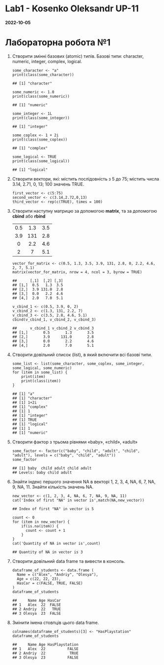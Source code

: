 <!DOCTYPE html>

<html>

<head>

<meta charset="utf-8" />
<meta name="generator" content="pandoc" />
<meta http-equiv="X-UA-Compatible" content="IE=EDGE" />



<meta name="date" content="2022-10-05" />


<!-- code folding -->




</head>

<body>


<div class="container-fluid main-container">




<div id="header">



<h1 class="title toc-ignore">Lab1 - Kosenko Oleksandr UP-11</h1>
<h4 class="date">2022-10-05</h4>

</div>


<div id="лабораторна-робота-1" class="section level1">
<h1>Лабораторна робота №1</h1>
<ol style="list-style-type: decimal">
<li><p>Створити змінні базових (atomic) типів. Базові типи: character,
numeric, integer, complex, logical.</p>
<pre class="r"><code>some_character &lt;- &quot;a&quot;
print(class(some_character))</code></pre>
<pre><code>## [1] &quot;character&quot;</code></pre>
<pre class="r"><code>some_numeric &lt;- 1.0
print(class(some_numeric))</code></pre>
<pre><code>## [1] &quot;numeric&quot;</code></pre>
<pre class="r"><code>some_integer &lt;- 1L
print(class(some_integer))</code></pre>
<pre><code>## [1] &quot;integer&quot;</code></pre>
<pre class="r"><code>some_coplex &lt;- 1 + 2i
print(class(some_coplex))</code></pre>
<pre><code>## [1] &quot;complex&quot;</code></pre>
<pre class="r"><code>some_logical &lt;- TRUE
print(class(some_logical))</code></pre>
<pre><code>## [1] &quot;logical&quot;</code></pre></li>
<li><p>Створити вектори, які: містить послідовність з 5 до 75; містить
числа 3.14, 2.71, 0, 13; 100 значень TRUE.</p>
<pre class="r"><code>first_vector &lt;- c(5:75)
second_vector &lt;- c(3.14,2.72,0,13)
third_vector &lt;- rep(c(TRUE), times = 100)</code></pre></li>
<li><p>Створити наступну матрицю за допомогою <strong>matrix</strong>,
та за допомогою <strong>cbind</strong> або <strong>rbind</strong></p>
<table>
<tbody>
<tr class="odd">
<td align="center">0.5</td>
<td align="center">1.3</td>
<td align="center">3.5</td>
</tr>
<tr class="even">
<td align="center">3.9</td>
<td align="center">131</td>
<td align="center">2.8</td>
</tr>
<tr class="odd">
<td align="center">0</td>
<td align="center">2.2</td>
<td align="center">4.6</td>
</tr>
<tr class="even">
<td align="center">2</td>
<td align="center">7</td>
<td align="center">5.1</td>
</tr>
</tbody>
</table>
<pre class="r"><code>vector_for_matrix &lt;- c(0.5, 1.3, 3.5, 3.9, 131, 2.8, 0, 2.2, 4.6, 2, 7, 5.1)
matrix(vector_for_matrix, nrow = 4, ncol = 3, byrow = TRUE)</code></pre>
<pre><code>##      [,1]  [,2] [,3]
## [1,]  0.5   1.3  3.5
## [2,]  3.9 131.0  2.8
## [3,]  0.0   2.2  4.6
## [4,]  2.0   7.0  5.1</code></pre>
<pre class="r"><code>v_cbind_1 &lt;- c(0.5, 3.9, 0, 2)
v_cbind_2 &lt;- c(1.3, 131, 2.2, 7)
v_cbind_3 &lt;- c(3.5, 2.8, 4.6, 5.1)
cbind(v_cbind_1, v_cbind_2, v_cbind_3)</code></pre>
<pre><code>##      v_cbind_1 v_cbind_2 v_cbind_3
## [1,]       0.5       1.3       3.5
## [2,]       3.9     131.0       2.8
## [3,]       0.0       2.2       4.6
## [4,]       2.0       7.0       5.1</code></pre></li>
<li><p>Створити довільний список (list), в який включити всі базові
типи.</p>
<pre class="r"><code>some_list &lt;- list(some_character, some_coplex, some_integer, some_logical, some_numeric)
for (item in some_list) {
    print(item)
    print(class(item))
}</code></pre>
<pre><code>## [1] &quot;a&quot;
## [1] &quot;character&quot;
## [1] 1+2i
## [1] &quot;complex&quot;
## [1] 1
## [1] &quot;integer&quot;
## [1] TRUE
## [1] &quot;logical&quot;
## [1] 1
## [1] &quot;numeric&quot;</code></pre></li>
<li><p>Створити фактор з трьома рівнями «baby», «child», «adult»</p>
<pre class="r"><code>some_factor &lt;- factor(c(&quot;baby&quot;, &quot;child&quot;, &quot;adult&quot;, &quot;child&quot;, &quot;adult&quot;), levels = c(&quot;baby&quot;, &quot;child&quot;, &quot;adult&quot;))
some_factor</code></pre>
<pre><code>## [1] baby  child adult child adult
## Levels: baby child adult</code></pre></li>
<li><p>Знайти індекс першого значення NA в векторі 1, 2, 3, 4, NA, 6, 7,
NA, 9, NA, 11. Знайти кількість значень NA.</p>
<pre class="r"><code>new_vector &lt;- c(1, 2, 3, 4, NA, 6, 7, NA, 9, NA, 11)
cat(&#39;Index of first &quot;NA&quot; in vector is&#39;,match(NA,new_vector))</code></pre>
<pre><code>## Index of first &quot;NA&quot; in vector is 5</code></pre>
<pre class="r"><code>count &lt;- 0
for (item in new_vector) {
    if(is.na(item)) {
      count &lt;- count + 1
    }
}
cat(&#39;Quantity of NA in vector is&#39;,count)</code></pre>
<pre><code>## Quantity of NA in vector is 3</code></pre></li>
<li><p>Створити довільний data frame та вивести в консоль.</p>
<pre class="r"><code>dataframe_of_students &lt;- data.frame (
  Name = c(&quot;Alex&quot;, &quot;Andriy&quot;, &quot;Olesya&quot;),
  Age = c(22, 22, 23),
  HasCar = c(FALSE, TRUE, FALSE)
)
dataframe_of_students</code></pre>
<pre><code>##     Name Age HasCar
## 1   Alex  22  FALSE
## 2 Andriy  22   TRUE
## 3 Olesya  23  FALSE</code></pre></li>
<li><p>Змінити імена стовпців цього data frame.</p>
<pre class="r"><code>colnames(dataframe_of_students)[3] &lt;- &quot;HasPlaystation&quot;
dataframe_of_students</code></pre>
<pre><code>##     Name Age HasPlaystation
## 1   Alex  22          FALSE
## 2 Andriy  22           TRUE
## 3 Olesya  23          FALSE</code></pre></li>
</ol>
</div>




</div>


<!-- code folding -->


<!-- dynamically load mathjax for compatibility with self-contained -->

</body>
</html>
